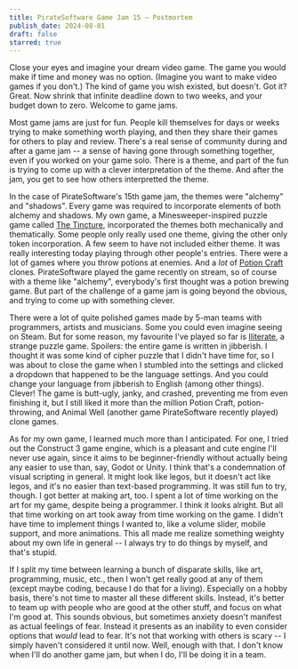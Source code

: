 ```yaml
---
title: PirateSoftware Game Jam 15 — Postmortem
publish_date: 2024-08-01
draft: false
starred: true
---
```


Close your eyes and imagine your dream video game. The game you would make if time and money was no option. (Imagine you want to make video games if you don't.) The kind of game you wish existed, but doesn't. Got it? Great. Now shrink that infinite deadline down to two weeks, and your budget down to zero. Welcome to game jams.

Most game jams are just for fun. People kill themselves for days or weeks trying to make something worth playing, and then they share their games for others to play and review. There's a real sense of community during and after a game jam -- a sense of having gone through something together, even if you worked on your game solo. There is a theme, and part of the fun is trying to come up with a clever interpretation of the theme. And after the jam, you get to see how others interpretted the theme.

In the case of PirateSoftware's 15th game jam, the themes were "alchemy" and "shadows". Every game was required to incorporate elements of both alchemy and shadows. My own game, a Minesweeper-inspired puzzle game called [The Tincture](https://itch.io/jam/pirate/rate/2865018), incorporated the themes both mechanically and thematically. Some people only really used one theme, giving the other only token incorporation. A few seem to have not included either theme. It was really interesting today playing through other people's entries. There were a lot of games where you throw potions at enemies. And a *lot* of [Potion Craft](https://store.steampowered.com/app/1210320/Potion_Craft_Alchemist_Simulator/) clones. PirateSoftware played the game recently on stream, so of course with a theme like "alchemy", everybody's first thought was a potion brewing game. But part of the challenge of a game jam is going beyond the obvious, and trying to come up with something clever.

There were a lot of quite polished games made by 5-man teams with programmers, artists and musicians. Some you could even imagine seeing on Steam. But for some reason, my favourite I've played so far is [Iliterate](https://itch.io/jam/pirate/rate/2842677), a strange puzzle game. Spoilers: the entire game is written in jibberish. I thought it was some kind of cipher puzzle that I didn't have time for, so I was about to close the game when I stumbled into the settings and clicked a dropdown that happened to be the language settings. And you could change your language from jibberish to English (among other things). Clever! The game is butt-ugly, janky, and crashed, preventing me from even finishing it, but I still liked it more than the million Potion Craft, potion-throwing, and Animal Well (another game PirateSoftware recently played) clone games.

As for my own game, I learned much more than I anticipated. For one, I tried out the Construct 3 game engine, which is a pleasant and cute engine I'll never use again, since it aims to be beginner-friendly without actually being any easier to use than, say, Godot or Unity. I think that's a condemnation of visual scripting in general. It might look like legos, but it doesn't act like legos, and it's no easier than text-based programming. It was still fun to try, though. I got better at making art, too. I spent a lot of time working on the art for my game, despite being a programmer. I think it looks alright. But all that time working on art took away from time working on the game. I didn't have time to implement things I wanted to, like a volume slider, mobile support, and more animations. This all made me realize something weighty about my own life in general -- I always try to do things by myself, and that's stupid. 

If I split my time between learning a bunch of disparate skills, like art, programming, music, etc., then I won't get really good at any of them (except maybe coding, because I do that for a living). Especially on a hobby basis, there's not time to master all these different skills. Instead, it's better to team up with people who are good at the other stuff, and focus on what I'm good at. This sounds obvious, but sometimes anxiety doesn't manifest as actual feelings of fear. Instead it presents as an inability to even consider options that *would* lead to fear. It's not that working with others is scary -- I simply haven't considered it until now. Well, enough with that. I don't know when I'll do another game jam, but when I do, I'll be doing it in a team.
